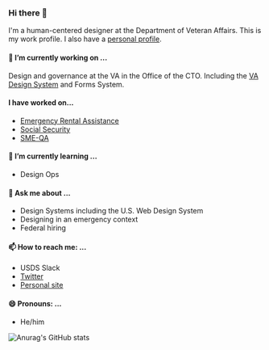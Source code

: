 ### Hi there 👋

I'm a human-centered designer at the Department of Veteran Affairs. This is my work profile. I also have a [personal profile](https://github.com/humancompanion/).

####  🔭  I’m currently working on ...
Design and governance at the VA in the Office of the CTO. Including the [VA Design System](https://design.va.gov/) and Forms System.

#### I have worked on...
* [Emergency Rental Assistance](https://home.treasury.gov/policy-issues/coronavirus/assistance-for-state-local-and-tribal-governments/emergency-rental-assistance-program)
* [Social Security](https://github.com/usds/ssa)
* [SME-QA](https://smeqa.usds.gov)

####  🌱  I’m currently learning ...
* Design Ops

#### 💬  Ask me about ...
* Design Systems including the U.S. Web Design System
* Designing in an emergency context
* Federal hiring

#### 📫  How to reach me: ...
* USDS Slack
* [Twitter](https://twitter.com/humancompanion)
* [Personal site](https://www.abarrelofthis.com/)

#### 😄  Pronouns: ...
* He/him


![Anurag's GitHub stats](https://github-readme-stats.vercel.app/api?username=humancompanion-usds&show_icons=true)

<!--
- 👯 I’m looking to collaborate on ...
- 🤔 I’m looking for help with ...
- 😄 Pronouns: ...
- ⚡ Fun fact: ...
-->
